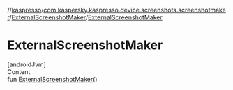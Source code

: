 //[kaspresso](../../index.md)/[com.kaspersky.kaspresso.device.screenshots.screenshotmaker](../index.md)/[ExternalScreenshotMaker](index.md)/[ExternalScreenshotMaker](-external-screenshot-maker.md)



# ExternalScreenshotMaker  
[androidJvm]  
Content  
fun [ExternalScreenshotMaker](-external-screenshot-maker.md)()  



